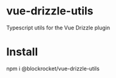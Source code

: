 # vue-drizzle-utils
Typescript utils for the Vue Drizzle plugin

# Install
npm i @blockrocket/vue-drizzle-utils
